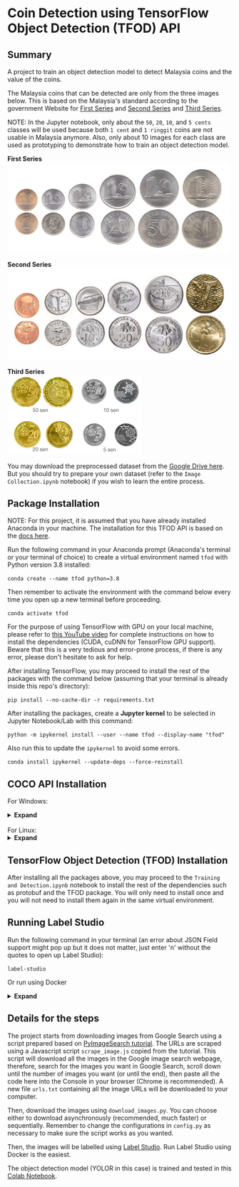 # Coin Detection using TensorFlow Object Detection (TFOD) API

## Summary
A project to train an object detection model to detect Malaysia coins and the value of the coins.

The Malaysia coins that can be detected are only from the three images below. This is based on the Malaysia's standard according to the government Website for [First Series](https://www.bnm.gov.my/-/the-first-series-past-coin) and [Second Series](https://www.bnm.gov.my/-/the-second-series-past-coin) and [Third Series](https://www.bnm.gov.my/-/third-series-of-malaysian-coins).

NOTE: In the Jupyter notebook, only about the `50`, `20`, `10`, and `5 cents` classes will be used because both `1 cent` and `1 ringgit` coins are not usable in Malaysia anymore. Also, only about 10 images for each class are used as prototyping to demonstrate how to train an object detection model.

**First Series** <br>
[![first-series-coins](images/syiling_1.png)](https://www.bnm.gov.my/-/the-first-series-past-coin)

**Second Series** <br>
[![second-series-coins](images/syiling_2.png)](https://www.bnm.gov.my/-/the-second-series-past-coin)

**Third Series** <br>
[![third-series-coins](images/syiling_3.gif)](https://www.bnm.gov.my/-/third-series-of-malaysian-coins)

You may download the preprocessed dataset from the [Google Drive here](https://drive.google.com/drive/folders/10A2zMJNMYdniiNGWiM7E1BWH-GdsXJ5v?usp=sharing). But you should try to prepare your own dataset (refer to the `Image Collection.ipynb` notebook) if you wish to learn the entire process.

## Package Installation
NOTE: For this project, it is assumed that you have already installed Anaconda in your machine. The installation for this TFOD API is based on the [docs here](https://tensorflow-object-detection-api-tutorial.readthedocs.io/en/latest/install.html).

Run the following command in your Anaconda prompt (Anaconda's terminal or your terminal of choice) to create a virtual environment named `tfod` with Python version 3.8 installed:
```
conda create --name tfod python=3.8
```
Then remember to activate the environment with the command below every time you open up a new terminal before proceeding.
```
conda activate tfod
```

For the purpose of using TensorFlow with GPU on your local machine, please refer to [this YouTube video](https://youtu.be/hHWkvEcDBO0) for complete instructions on how to install the dependencies (CUDA, cuDNN for TensorFlow GPU support). Beware that this is a very tedious and error-prone process, if there is any error, please don't hesitate to ask for help.

After installing TensorFlow, you may proceed to install the rest of the packages with the command below (assuming that your terminal is already inside this repo's directory):
```
pip install --no-cache-dir -r requirements.txt
```

After installing the packages, create a **Jupyter kernel** to be selected in Jupyter Notebook/Lab with this command:
```
python -m ipykernel install --user --name tfod --display-name "tfod"
```

Also run this to update the `ipykernel` to avoid some errors.
```
conda install ipykernel --update-deps --force-reinstall
```

## COCO API Installation

For Windows:
<details><summary> <b>Expand</b> </summary>

1. Download Visual C++ 2015 Build Tools from this [Microsoft Link](https://go.microsoft.com/fwlink/?LinkId=691126) and install it with default selection
2. Also install the full Visual C++ 2015 Build Tools from [here](https://go.microsoft.com/fwlink/?LinkId=691126) to make sure everything works
3. Go to `C:\Program Files (x86)\Microsoft Visual C++ Build Tools` and run the `vcbuildtools_msbuild.bat` file
4. In Anaconda prompt, run
```
pip install cython
pip install git+https://github.com/philferriere/cocoapi.git#subdirectory=PythonAPI
```
5. Go to C:\Users\<YOUR USERNAME>\anaconda3\envs\tfod\Lib\site-packages\pycocotools and open up the `cocoeval.py` with your IDE (e.g. VS Code or PyCharm), change each of the two lines of 507 & 508, and also lines 518 & 519 to these two lines of code below. The only difference should be to add the `int` to the `np.round(...)` terms to avoid errors when running evaluation of our model, this is a very [inconvenient workaround for the issue](https://github.com/google/automl/issues/487) because they have not updated to the latest commit from the official COCOAPI GitHub repo. And also the pain of using Windows to install such dependencies (Linux is always easier). You can omit this if you don't care about evaluating your model.
```
self.iouThrs = np.linspace(.5, 0.95, int(np.round((0.95 - .5) / .05)) + 1, endpoint=True)
self.recThrs = np.linspace(.0, 1.00, int(np.round((1.00 - .0) / .01)) + 1, endpoint=True)
```
</details>

<br>
For Linux:
<details><summary> <b>Expand</b> </summary>

```
git clone https://github.com/cocodataset/cocoapi.git
cd cocoapi/PythonAPI
make
cp -r pycocotools <PATH_TO_TF>/TensorFlow/models/research/
```
</details>

## TensorFlow Object Detection (TFOD) Installation

After installing all the packages above, you may proceed to the `Training and Detection.ipynb` notebook to install the rest of the dependencies such as protobuf and the TFOD package. You will only need to install once and you will not need to install them again in the same virtual environment.

## Running Label Studio

Run the following command in your terminal (an error about JSON Field support might pop up but it does not matter, just enter 'n' without the quotes to open up Label Studio):
```
label-studio
```

Or run using Docker
<details><summary> <b>Expand</b> </summary>

Just run the command below in your terminal, all the data and label history will be stored in the `mydata` folder of the current directory where you run the command, and open the Label Studio app in http://localhost:8080/.
```
docker run --rm -it -p 8080:8080 -v `pwd`/mydata:/label-studio/data heartexlabs/label-studio:latest
```

**NOTE**: If you don't have Docker installed in your machine. Then follow the [instructions here at the docs](https://docs.docker.com/get-docker/) to install first. If you are on Windows, you will need to setup both Windows Subsystem for Linux (WSL) and Docker. Windows will need to use WSL in order for the program to work properly. Follow the [documentation here](https://docs.microsoft.com/en-us/windows/wsl/install-win10) for setting up WSL.
</details>

## Details for the steps
The project starts from downloading images from Google Search using a script prepared based on [PyImageSearch tutorial](https://www.pyimagesearch.com/2017/12/04/how-to-create-a-deep-learning-dataset-using-google-images/). The URLs are scraped using a Javascript script `scrape_image.js` copied from the tutorial. This script will download all the images in the Google image search webpage, therefore, search for the images you want in Google Search, scroll down until the number of images you want (or until the end), then paste all the code here into the Console in your browser (Chrome is recommended). A new file `urls.txt` containing all the image URLs will be downloaded to your computer.

Then, download the images using `download_images.py`. You can choose either to download asynchronously (recommended, much faster) or sequentially. Remember to change the configurations in `config.py` as necessary to make sure the script works as you wanted.

Then, the images will be labelled using [Label Studio](https://labelstud.io/). Run Label Studio using Docker is the easiest. 

The object detection model (YOLOR in this case) is trained and tested in this [Colab Notebook](https://colab.research.google.com/drive/10pKU_u90_jgfDrG3YsMK7h_RbLW6yZ_P).
